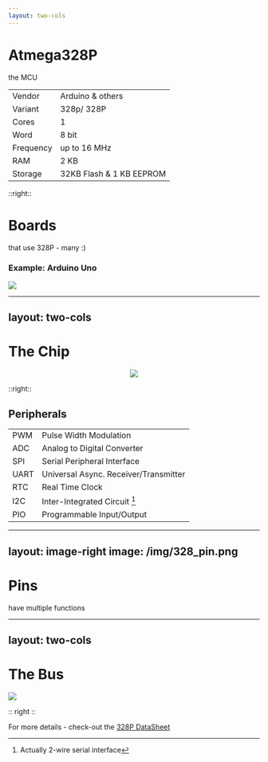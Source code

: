 ```yaml
---
layout: two-cols
---
```


# Atmega328P
the MCU

| | |
|-|-|
| Vendor | Arduino & others|
| Variant | 328p/ 328P |
| Cores | 1 |
| Word | 8 bit |
| Frequency | up to 16 MHz |
| RAM | 2 KB |
| Storage | 32KB Flash & 1 KB EEPROM |

::right::

# Boards
that use 328P - many :) 

### Example: Arduino Uno

<img src="/img/arduino_uno.png" class="w-100 rounded" />

---
layout: two-cols
---

# The Chip

<div align="center">
<img src="/img/328_core.png" class="h-100 rounded" />
</div align="center">


::right::

## Peripherals

|  |  |
|------|-------------|
| PWM | Pulse Width Modulation |
| ADC | Analog to Digital Converter |
| SPI | Serial Peripheral Interface |
| UART | Universal Async. Receiver/Transmitter |
| RTC | Real Time Clock |
| I2C | Inter-Integrated Circuit [^1] |
| PIO | Programmable Input/Output |

[^1]: Actually 2-wire serial interface

---
layout: image-right
image: /img/328_pin.png
---

# Pins
have multiple functions

---
layout: two-cols
---

# The Bus

<img src="/img/328_bus.png" class="h-110 rounded">

:: right ::

For more details - check-out the 
[328P DataSheet](https://ww1.microchip.com/downloads/en/DeviceDoc/Atmel-7810-Automotive-Microcontrollers-ATmega328P_Datasheet.pdf)

